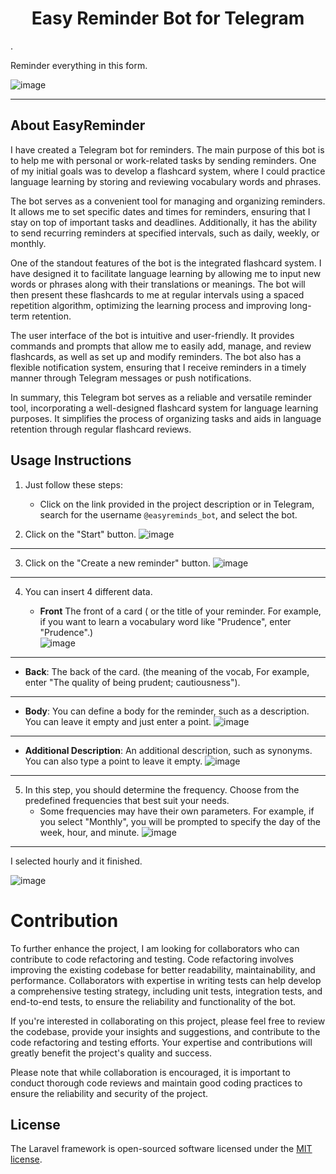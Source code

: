 <center><h1> Easy Reminder Bot for Telegram </h1></center>.  

Reminder everything in this form.  

![image](https://github.com/falahatiali/reminder_application/assets/17930523/15c1429b-483a-4577-b28d-dbe3e190b335)

---

## About EasyReminder
I have created a Telegram bot for reminders. The main purpose of this bot is to help me with personal or work-related tasks by sending reminders. One of my initial goals was to develop a flashcard system, where I could practice language learning by storing and reviewing vocabulary words and phrases.

The bot serves as a convenient tool for managing and organizing reminders. It allows me to set specific dates and times for reminders, ensuring that I stay on top of important tasks and deadlines. Additionally, it has the ability to send recurring reminders at specified intervals, such as daily, weekly, or monthly.

One of the standout features of the bot is the integrated flashcard system. I have designed it to facilitate language learning by allowing me to input new words or phrases along with their translations or meanings. The bot will then present these flashcards to me at regular intervals using a spaced repetition algorithm, optimizing the learning process and improving long-term retention.

The user interface of the bot is intuitive and user-friendly. It provides commands and prompts that allow me to easily add, manage, and review flashcards, as well as set up and modify reminders. The bot also has a flexible notification system, ensuring that I receive reminders in a timely manner through Telegram messages or push notifications.

In summary, this Telegram bot serves as a reliable and versatile reminder tool, incorporating a well-designed flashcard system for language learning purposes. It simplifies the process of organizing tasks and aids in language retention through regular flashcard reviews.

## Usage Instructions
1. Just follow these steps:   
   - Click on the link provided in the project description or in Telegram, search for the username `@easyreminds_bot`, and select the bot.


2. Click on the "Start" button. 
![image](https://github.com/falahatiali/reminder_application/assets/17930523/a2280bf5-eb7d-407f-9a57-deb8a5f7cb2f)


--- 

3. Click on the "Create a new reminder" button. 
![image](https://github.com/falahatiali/reminder_application/assets/17930523/184bacc0-e94e-438a-8df6-b9ef8a58d6fe)


---

4. You can insert 4 different data.


   -  **Front** The front of a card ( or the title of your reminder. For example, if you want to learn a vocabulary word like "Prudence", enter "Prudence".)  
![image](https://github.com/falahatiali/reminder_application/assets/17930523/083988a1-91ce-45fd-ab21-220a00bcfab1)


--- 

   - **Back**: The back of the card. (the meaning of the vocab, For example, enter "The quality of being prudent; cautiousness"). 
 
---

   - **Body**: You can define a body for the reminder, such as a description. You can leave it empty and just enter a point.
![image](https://github.com/falahatiali/reminder_application/assets/17930523/c2f56ed4-3845-4e38-abce-69c303f2567a)


---

   - **Additional Description**: An additional description, such as synonyms. You can also type a point to leave it empty.
![image](https://github.com/falahatiali/reminder_application/assets/17930523/7b829f74-c83a-4374-baca-26a3a2d6b48f)


---

5. In this step, you should determine the frequency. Choose from the predefined frequencies that best suit your needs.
   - Some frequencies may have their own parameters. For example, if you select "Monthly", you will be prompted to specify the day of the week, hour, and minute.
![image](https://github.com/falahatiali/reminder_application/assets/17930523/b116678b-d815-4595-b790-bd5535c1886d)

---

I selected hourly and it finished.  

![image](https://github.com/falahatiali/reminder_application/assets/17930523/45336c8c-1960-4b48-883f-c6b0eba2a649)



# Contribution

To further enhance the project, I am looking for collaborators who can contribute to code refactoring and testing. Code refactoring involves improving the existing codebase for better readability, maintainability, and performance. Collaborators with expertise in writing tests can help develop a comprehensive testing strategy, including unit tests, integration tests, and end-to-end tests, to ensure the reliability and functionality of the bot.

If you're interested in collaborating on this project, please feel free to review the codebase, provide your insights and suggestions, and contribute to the code refactoring and testing efforts. Your expertise and contributions will greatly benefit the project's quality and success.

Please note that while collaboration is encouraged, it is important to conduct thorough code reviews and maintain good coding practices to ensure the reliability and security of the project.






## License

The Laravel framework is open-sourced software licensed under the [MIT license](https://opensource.org/licenses/MIT).
